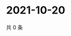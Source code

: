 # 2021-10-20

共 0 条

<!-- BEGIN WEIBO -->
<!-- 最后更新时间 Wed Oct 20 2021 12:00:49 GMT+0800 (China Standard Time) -->

<!-- END WEIBO -->

